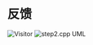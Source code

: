 # 反馈

![Visitor](https://cdn.jsdelivr.net/gh/huanxueshengmou/picture-host/1546632-20211213104720996-612811924.png)
![step2.cpp UML](https://cdn.jsdelivr.net/gh/huanxueshengmou/picture-host/20241009231431.png)
